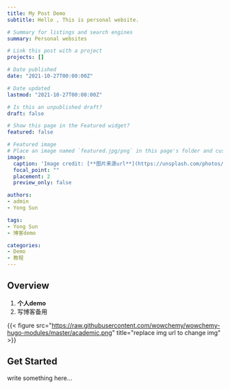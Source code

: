 ```yaml
---
title: My Post Demo
subtitle: Hello , This is personal website.

# Summary for listings and search engines
summary: Personal websites 

# Link this post with a project
projects: []

# Date published
date: "2021-10-27T00:00:00Z"

# Date updated
lastmod: "2021-10-27T00:00:00Z"

# Is this an unpublished draft?
draft: false

# Show this page in the Featured widget?
featured: false

# Featured image
# Place an image named `featured.jpg/png` in this page's folder and customize its options here.
image:
  caption: 'Image credit: [**图片来源url**](https://unsplash.com/photos/szrJ3wjzOMg)'
  focal_point: ""
  placement: 2
  preview_only: false

authors:
- admin
- Yong Sun

tags:
- Yong Sun
- 博客demo

categories:
- Demo
- 教程
---
```


## Overview

1. **个人demo**
2. 写博客备用

{{< figure src="https://raw.githubusercontent.com/wowchemy/wowchemy-hugo-modules/master/academic.png" title="replace img url to change img" >}}

## Get Started

write something here...
